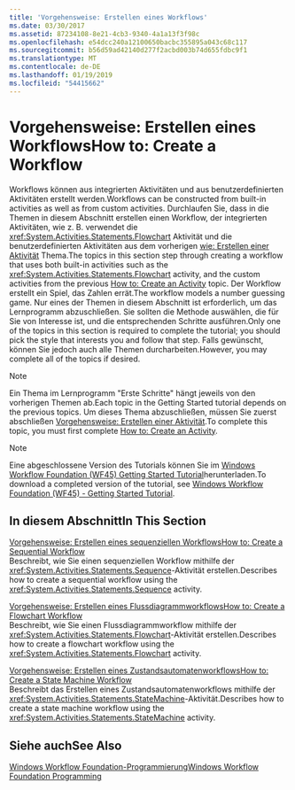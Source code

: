 ```yaml
---
title: 'Vorgehensweise: Erstellen eines Workflows'
ms.date: 03/30/2017
ms.assetid: 87234108-8e21-4cb3-9340-4a1a13f3f98c
ms.openlocfilehash: e54dcc240a12100650bacbc355895a043c68c117
ms.sourcegitcommit: b56d59ad42140d277f2acbd003b74d655fdbc9f1
ms.translationtype: MT
ms.contentlocale: de-DE
ms.lasthandoff: 01/19/2019
ms.locfileid: "54415662"
---
```

# <a name="how-to-create-a-workflow"></a><span data-ttu-id="10744-102">Vorgehensweise: Erstellen eines Workflows</span><span class="sxs-lookup"><span data-stu-id="10744-102">How to: Create a Workflow</span></span>
<span data-ttu-id="10744-103">Workflows können aus integrierten Aktivitäten und aus benutzerdefinierten Aktivitäten erstellt werden.</span><span class="sxs-lookup"><span data-stu-id="10744-103">Workflows can be constructed from built-in activities as well as from custom activities.</span></span> <span data-ttu-id="10744-104">Durchlaufen Sie, dass in die Themen in diesem Abschnitt erstellen einen Workflow, der integrierten Aktivitäten, wie z. B. verwendet die <xref:System.Activities.Statements.Flowchart> Aktivität und die benutzerdefinierten Aktivitäten aus dem vorherigen [wie: Erstellen einer Aktivität](../../../docs/framework/windows-workflow-foundation/how-to-create-an-activity.md) Thema.</span><span class="sxs-lookup"><span data-stu-id="10744-104">The topics in this section step through creating a workflow that uses both built-in activities such as the <xref:System.Activities.Statements.Flowchart> activity, and the custom activities from the previous [How to: Create an Activity](../../../docs/framework/windows-workflow-foundation/how-to-create-an-activity.md) topic.</span></span> <span data-ttu-id="10744-105">Der Workflow erstellt ein Spiel, das Zahlen errät.</span><span class="sxs-lookup"><span data-stu-id="10744-105">The workflow models a number guessing game.</span></span> <span data-ttu-id="10744-106">Nur eines der Themen in diesem Abschnitt ist erforderlich, um das Lernprogramm abzuschließen. Sie sollten die Methode auswählen, die für Sie von Interesse ist, und die entsprechenden Schritte ausführen.</span><span class="sxs-lookup"><span data-stu-id="10744-106">Only one of the topics in this section is required to complete the tutorial; you should pick the style that interests you and follow that step.</span></span> <span data-ttu-id="10744-107">Falls gewünscht, können Sie jedoch auch alle Themen durcharbeiten.</span><span class="sxs-lookup"><span data-stu-id="10744-107">However, you may complete all of the topics if desired.</span></span>  
  
> [!NOTE]
>  <span data-ttu-id="10744-108">Ein Thema im Lernprogramm "Erste Schritte" hängt jeweils von den vorherigen Themen ab.</span><span class="sxs-lookup"><span data-stu-id="10744-108">Each topic in the Getting Started tutorial depends on the previous topics.</span></span> <span data-ttu-id="10744-109">Um dieses Thema abzuschließen, müssen Sie zuerst abschließen [Vorgehensweise: Erstellen einer Aktivität](../../../docs/framework/windows-workflow-foundation/how-to-create-an-activity.md).</span><span class="sxs-lookup"><span data-stu-id="10744-109">To complete this topic, you must first complete [How to: Create an Activity](../../../docs/framework/windows-workflow-foundation/how-to-create-an-activity.md).</span></span>  
  
> [!NOTE]
>  <span data-ttu-id="10744-110">Eine abgeschlossene Version des Tutorials können Sie im [Windows Workflow Foundation (WF45) Getting Started Tutorial](https://go.microsoft.com/fwlink/?LinkID=248976)herunterladen.</span><span class="sxs-lookup"><span data-stu-id="10744-110">To download a completed version of the tutorial, see [Windows Workflow Foundation (WF45) - Getting Started Tutorial](https://go.microsoft.com/fwlink/?LinkID=248976).</span></span>  
  
## <a name="in-this-section"></a><span data-ttu-id="10744-111">In diesem Abschnitt</span><span class="sxs-lookup"><span data-stu-id="10744-111">In This Section</span></span>  
 [<span data-ttu-id="10744-112">Vorgehensweise: Erstellen eines sequenziellen Workflows</span><span class="sxs-lookup"><span data-stu-id="10744-112">How to: Create a Sequential Workflow</span></span>](../../../docs/framework/windows-workflow-foundation/how-to-create-a-sequential-workflow.md)  
 <span data-ttu-id="10744-113">Beschreibt, wie Sie einen sequenziellen Workflow mithilfe der <xref:System.Activities.Statements.Sequence>-Aktivität erstellen.</span><span class="sxs-lookup"><span data-stu-id="10744-113">Describes how to create a sequential workflow using the <xref:System.Activities.Statements.Sequence> activity.</span></span>  
  
 [<span data-ttu-id="10744-114">Vorgehensweise: Erstellen eines Flussdiagrammworkflows</span><span class="sxs-lookup"><span data-stu-id="10744-114">How to: Create a Flowchart Workflow</span></span>](../../../docs/framework/windows-workflow-foundation/how-to-create-a-flowchart-workflow.md)  
 <span data-ttu-id="10744-115">Beschreibt, wie Sie einen Flussdiagrammworkflow mithilfe der <xref:System.Activities.Statements.Flowchart>-Aktivität erstellen.</span><span class="sxs-lookup"><span data-stu-id="10744-115">Describes how to create a flowchart workflow using the <xref:System.Activities.Statements.Flowchart> activity.</span></span>  
  
 [<span data-ttu-id="10744-116">Vorgehensweise: Erstellen eines Zustandsautomatenworkflows</span><span class="sxs-lookup"><span data-stu-id="10744-116">How to: Create a State Machine Workflow</span></span>](../../../docs/framework/windows-workflow-foundation/how-to-create-a-state-machine-workflow.md)  
 <span data-ttu-id="10744-117">Beschreibt das Erstellen eines Zustandsautomatenworkflows mithilfe der <xref:System.Activities.Statements.StateMachine>-Aktivität.</span><span class="sxs-lookup"><span data-stu-id="10744-117">Describes how to create a state machine workflow using the <xref:System.Activities.Statements.StateMachine> activity.</span></span>  
  
## <a name="see-also"></a><span data-ttu-id="10744-118">Siehe auch</span><span class="sxs-lookup"><span data-stu-id="10744-118">See Also</span></span>  
 [<span data-ttu-id="10744-119">Windows Workflow Foundation-Programmierung</span><span class="sxs-lookup"><span data-stu-id="10744-119">Windows Workflow Foundation Programming</span></span>](../../../docs/framework/windows-workflow-foundation/programming.md)
